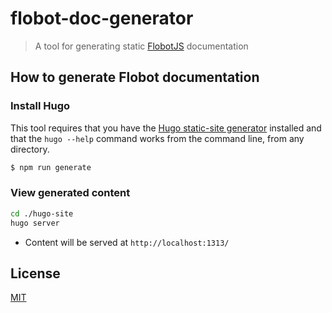 # flobot-doc-generator
> A tool for generating static [FlobotJS](http://www.flobotjs.io) documentation

## How to generate Flobot documentation

### Install Hugo

This tool requires that you have the [Hugo static-site generator]() installed and that the `hugo --help` command works from the command line, from any directory.

``` bash
$ npm run generate
```

### View generated content

``` bash
cd ./hugo-site
hugo server
```

* Content will be served at `http://localhost:1313/`

## <a name="license"></a>License
[MIT](https://github.com/wmfs/tymly/blob/master/LICENSE)
